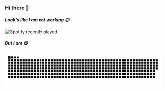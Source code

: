 ### Hi there 👋

##### Look's like I am not  working 🙃
![Spotify recently played](https://spotify-recently-played-readme.vercel.app/api?user=s7jdoe0lin941mqddh4q3kz69&count=4)

##### But I am 😄
![GitHub Snake dark](https://github.com/Akilesh2112/Akilesh2112/blob/output/github-contribution-grid-snake.svg)
<!--
**Akilesh2112/Akilesh2112** is a ✨ _special_ ✨ repository because its `README.md` (this file) appears on your GitHub profile.

Here are some ideas to get you started:

- 🔭 I’m currently working on ...
- 🌱 I’m currently learning ...
- 👯 I’m looking to collaborate on ...
- 🤔 I’m looking for help with ...
- 💬 Ask me about ...
- 📫 How to reach me: ...
- 😄 Pronouns: ...
- ⚡ Fun fact: ...
-->
